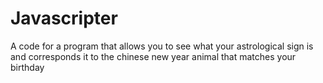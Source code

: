 # Javascripter
A code for a program that allows you to see what your astrological sign is and corresponds it to the chinese new year animal that matches your birthday
